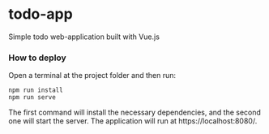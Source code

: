 # todo-app
Simple todo web-application built with Vue.js

### How to deploy
Open a terminal at the project folder and then run:
```shell
npm run install
npm run serve
```

The first command will install the necessary dependencies, and the second one will start the server.
The application will run at https://localhost:8080/.